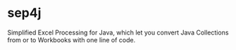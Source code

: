 sep4j
=====

Simplified Excel Processing for Java, which let you convert Java Collections from or to Workbooks with one line of code. 
